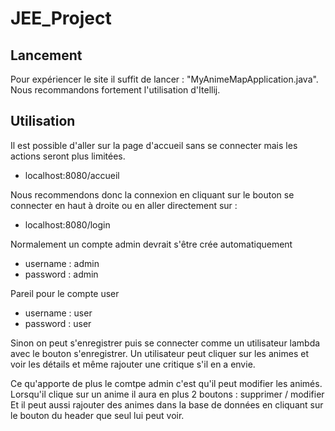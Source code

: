 # JEE_Project

## Lancement

Pour expériencer le site il suffit de lancer : "MyAnimeMapApplication.java".
Nous recommandons fortement l'utilisation d'Itellij.

## Utilisation

Il est possible d'aller sur la page d'accueil sans se connecter mais les actions seront plus limitées.
- localhost:8080/accueil
  
Nous recommendons donc la connexion en cliquant sur le bouton se connecter en haut à droite ou en aller directement sur :
- localhost:8080/login

Normalement un compte admin devrait s'être crée automatiquement
- username : admin
- password : admin

Pareil pour le compte user
- username : user
- password : user

Sinon on peut s'enregistrer puis se connecter comme un utilisateur lambda avec le bouton s'enregistrer.
Un utilisateur peut cliquer sur les animes et voir les détails et même rajouter une critique s'il en a envie.

Ce qu'apporte de plus le comtpe admin c'est qu'il peut modifier les animés.
Lorsqu'il clique sur un anime il aura en plus 2 boutons : supprimer / modifier
Et il peut aussi rajouter des animes dans la base de données en cliquant sur le bouton du header que seul lui peut voir.
